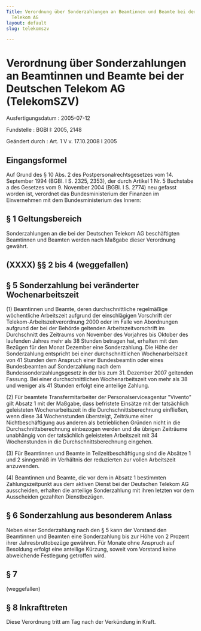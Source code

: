 ```yaml
---
Title: Verordnung über Sonderzahlungen an Beamtinnen und Beamte bei der Deutschen
  Telekom AG
layout: default
slug: telekomszv

---
```


# Verordnung über Sonderzahlungen an Beamtinnen und Beamte bei der Deutschen Telekom AG (TelekomSZV)

Ausfertigungsdatum
:   2005-07-12

Fundstelle
:   BGBl I: 2005, 2148

Geändert durch
:   Art. 1 V v. 17.10.2008 I 2005



## Eingangsformel

Auf Grund des § 10 Abs. 2 des Postpersonalrechtsgesetzes vom 14.
September 1994 (BGBl. I S. 2325, 2353), der durch Artikel 1 Nr. 5
Buchstabe a des Gesetzes vom 9. November 2004 (BGBl. I S. 2774) neu
gefasst worden ist, verordnet das Bundesministerium der Finanzen im
Einvernehmen mit dem Bundesministerium des Innern:


## § 1 Geltungsbereich

Sonderzahlungen an die bei der Deutschen Telekom AG beschäftigten
Beamtinnen und Beamten werden nach Maßgabe dieser Verordnung gewährt.


## (XXXX) §§ 2 bis 4 (weggefallen)



## § 5 Sonderzahlung bei veränderter Wochenarbeitszeit

(1) Beamtinnen und Beamte, deren durchschnittliche regelmäßige
wöchentliche Arbeitszeit aufgrund der einschlägigen Vorschrift der
Telekom-Arbeitszeitverordnung 2000 oder im Falle von Abordnungen
aufgrund der bei der Behörde geltenden Arbeitszeitvorschrift im
Durchschnitt des Zeitraums von November des Vorjahres bis Oktober des
laufenden Jahres mehr als 38 Stunden betragen hat, erhalten mit den
Bezügen für den Monat Dezember eine Sonderzahlung. Die Höhe der
Sonderzahlung entspricht bei einer durchschnittlichen
Wochenarbeitszeit von 41 Stunden dem Anspruch einer Bundesbeamtin oder
eines Bundesbeamten auf Sonderzahlung nach dem
Bundessonderzahlungsgesetz in der bis zum 31. Dezember 2007 geltenden
Fassung. Bei einer durchschnittlichen Wochenarbeitszeit von mehr als
38 und weniger als 41 Stunden erfolgt eine anteilige Zahlung.

(2) Für beamtete Transfermitarbeiter der Personalserviceagentur
"Vivento" gilt Absatz 1 mit der Maßgabe, dass befristete Einsätze mit
der tatsächlich geleisteten Wochenarbeitszeit in die
Durchschnittsberechnung einfließen, wenn diese 34 Wochenstunden
übersteigt, Zeiträume einer Nichtbeschäftigung aus anderen als
betrieblichen Gründen nicht in die Durchschnittsberechnung einbezogen
werden und die übrigen Zeiträume unabhängig von der tatsächlich
geleisteten Arbeitszeit mit 34 Wochenstunden in die
Durchschnittsberechnung eingehen.

(3) Für Beamtinnen und Beamte in Teilzeitbeschäftigung sind die
Absätze 1 und 2 sinngemäß im Verhältnis der reduzierten zur vollen
Arbeitszeit anzuwenden.

(4) Beamtinnen und Beamte, die vor dem in Absatz 1 bestimmten
Zahlungszeitpunkt aus dem aktiven Dienst bei der Deutschen Telekom AG
ausscheiden, erhalten die anteilige Sonderzahlung mit ihren letzten
vor dem Ausscheiden gezahlten Dienstbezügen.


## § 6 Sonderzahlung aus besonderem Anlass

Neben einer Sonderzahlung nach den § 5 kann der Vorstand den
Beamtinnen und Beamten eine Sonderzahlung bis zur Höhe von 2 Prozent
ihrer Jahresbruttobezüge gewähren. Für Monate ohne Anspruch auf
Besoldung erfolgt eine anteilige Kürzung, soweit vom Vorstand keine
abweichende Festlegung getroffen wird.


## § 7

(weggefallen)


## § 8 Inkrafttreten

Diese Verordnung tritt am Tag nach der Verkündung in Kraft.

